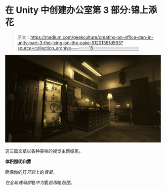 # 在 Unity 中创建办公室第 3 部分:锦上添花

> 原文：<https://medium.com/geekculture/creating-an-office-den-in-unity-part-3-the-icing-on-the-cake-51201381d593?source=collection_archive---------15----------------------->

![](img/6d6387b3a50adee8db1a1f759fb31acb.png)

这三篇文章以各种美味的视觉主题结尾。

**体积照明和雾**

确保你的灯*开启*上的*音量*。

*在全局或局部*卷*中为*雾*启用*和*超控*。